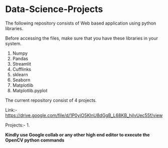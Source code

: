 # Data-Science-Projects

The following repository consists of Web based application using python libraries.

Before accessing the files, make sure that you have these libraries in your system.
1. Numpy
2. Pandas
3. Streamlit
4. Cufflinks
5. sklearn
6. Seaborn
7. Matplotlib
8. Matplotlib.pyplot

The current repository consist of 4 projects.

Link:- https://drive.google.com/file/d/1P0yiO5KlnU8dGgB_L68KB_hjIvUec55f/view

Projects:-
1. 

**Kindly use Google collab or any other high end editor to execute the OpenCV python commands**
